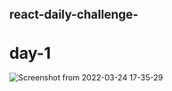 ## react-daily-challenge-
# day-1
![Screenshot from 2022-03-24 17-35-29](https://user-images.githubusercontent.com/61195602/159940513-22822d8b-082b-4ce9-b155-d60ca384fa9f.png)
